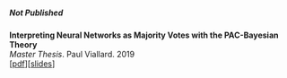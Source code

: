 ##### Not Published

**Interpreting Neural Networks as Majority Votes with the PAC-Bayesian Theory**  
*Master Thesis*. Paul Viallard. 2019   
[[pdf](https://drive.google.com/open?id=13O2Ce3s9eR2M8GXsZkjuryQvot-lhVLf)][[slides](https://drive.google.com/open?id=1TSE4oVPSbgCwel1C85WGQIB4Ricy89-S)]
